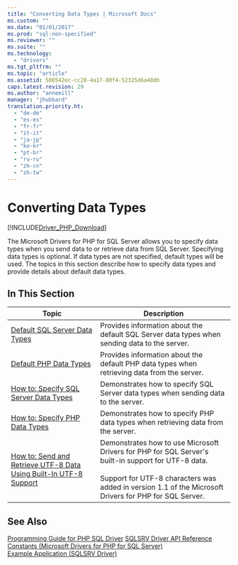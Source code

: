 ```yaml
---
title: "Converting Data Types | Microsoft Docs"
ms.custom: ""
ms.date: "01/01/2017"
ms.prod: "sql-non-specified"
ms.reviewer: ""
ms.suite: ""
ms.technology: 
  - "drivers"
ms.tgt_pltfrm: ""
ms.topic: "article"
ms.assetid: 508542ec-cc28-4a17-80f4-52325d6a48db
caps.latest.revision: 29
ms.author: "annemill"
manager: "jhubbard"
translation.priority.ht: 
  - "de-de"
  - "es-es"
  - "fr-fr"
  - "it-it"
  - "ja-jp"
  - "ko-kr"
  - "pt-br"
  - "ru-ru"
  - "zh-cn"
  - "zh-tw"
---
```

# Converting Data Types
[!INCLUDE[Driver_PHP_Download](../../connect/php/includes)]

The Microsoft Drivers for PHP for SQL Server allows you to specify data types when you send data to or retrieve data from SQL Server. Specifying data types is optional. If data types are not specified, default types will be used. The topics in this section describe how to specify data types and provide details about default data types.  
  
## In This Section  
  
|Topic|Description|  
|---------|---------------|  
|[Default SQL Server Data Types](../../connect/php/default-sql-server-data-types.md)|Provides information about the default SQL Server data types when sending data to the server.|  
|[Default PHP Data Types](../../connect/php/default-php-data-types.md)|Provides information about the default PHP data types when retrieving data from the server.|  
|[How to: Specify SQL Server Data Types](../../connect/php/how-to--specify-sql-server-data-types-when-using-the-sqlsrv-driver.md)|Demonstrates how to specify SQL Server data types when sending data to the server.|  
|[How to: Specify PHP Data Types](../../connect/php/how-to--specify-php-data-types.md)|Demonstrates how to specify PHP data types when retrieving data from the server.|  
|[How to: Send and Retrieve UTF-8 Data Using Built-In UTF-8 Support](../../connect/php/how-to--send-and-retrieve-utf-8-data-using-built-in-utf-8-support.md)|Demonstrates how to use Microsoft Drivers for PHP for SQL Server's built-in support for UTF-8 data.<br /><br />Support for UTF-8 characters was added in version 1.1 of the Microsoft Drivers for PHP for SQL Server.|  
  
## See Also  
[Programming Guide for PHP SQL Driver](../../connect/php/programming-guide-for-php-sql-driver.md)
[SQLSRV Driver API Reference](../../connect/php/sqlsrv-driver-api-reference.md)  
[Constants &#40;Microsoft Drivers for PHP for SQL Server&#41;](../../connect/php/constants--microsoft-drivers-for-php-for-sql-server-.md)  
[Example Application &#40;SQLSRV Driver&#41;](../../connect/php/example-application--sqlsrv-driver-.md)  
  
